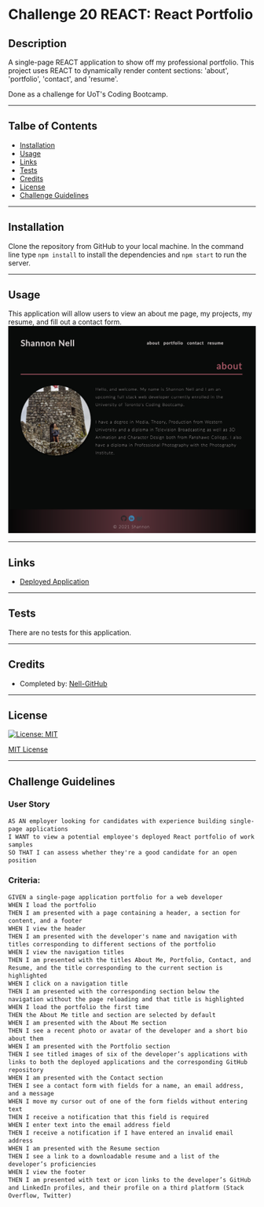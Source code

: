 # Challenge 20 REACT: React Portfolio

## Description
A single-page REACT application to show off my professional portfolio. This project uses REACT to dynamically render content sections: 'about', 'portfolio', 'contact', and 'resume'.

Done as a challenge for UoT's Coding Bootcamp.
___

## Talbe of Contents
* [Installation](#installation)
* [Usage](#usage)
* [Links](#links)
* [Tests](#tests)
* [Credits](#credits)
* [License](#license)
* [Challenge Guidelines](#challenge-guidelines)
___

## Installation
Clone the repository from GitHub to your local machine. In the command line type `npm install` to install the dependencies and `npm start` to run the server.
___

## Usage
This application will allow users to view an about me page, my projects, my resume, and fill out a contact form.
![screenshotHere](./src/assets/ch20_screenshot.png)
___

## Links
* [Deployed Application](https://shannonnell.github.io/react-portfolio-challenge20/)
___

## Tests
There are no tests for this application.
___

## Credits
* Completed by: [Nell-GitHub](https://github.com/ShannonNell)
___

## License
[![License: MIT](https://img.shields.io/badge/License-MIT-yellow.svg)](https://opensource.org/licenses/MIT)

[MIT License](https://choosealicense.com/licenses/mit/)    
___

## Challenge Guidelines
### User Story
```
AS AN employer looking for candidates with experience building single-page applications
I WANT to view a potential employee's deployed React portfolio of work samples
SO THAT I can assess whether they're a good candidate for an open position 
```

### Criteria: 
```
GIVEN a single-page application portfolio for a web developer
WHEN I load the portfolio
THEN I am presented with a page containing a header, a section for content, and a footer
WHEN I view the header
THEN I am presented with the developer's name and navigation with titles corresponding to different sections of the portfolio
WHEN I view the navigation titles
THEN I am presented with the titles About Me, Portfolio, Contact, and Resume, and the title corresponding to the current section is highlighted
WHEN I click on a navigation title
THEN I am presented with the corresponding section below the navigation without the page reloading and that title is highlighted
WHEN I load the portfolio the first time
THEN the About Me title and section are selected by default
WHEN I am presented with the About Me section
THEN I see a recent photo or avatar of the developer and a short bio about them
WHEN I am presented with the Portfolio section
THEN I see titled images of six of the developer’s applications with links to both the deployed applications and the corresponding GitHub repository
WHEN I am presented with the Contact section
THEN I see a contact form with fields for a name, an email address, and a message
WHEN I move my cursor out of one of the form fields without entering text
THEN I receive a notification that this field is required
WHEN I enter text into the email address field
THEN I receive a notification if I have entered an invalid email address
WHEN I am presented with the Resume section
THEN I see a link to a downloadable resume and a list of the developer’s proficiencies
WHEN I view the footer
THEN I am presented with text or icon links to the developer’s GitHub and LinkedIn profiles, and their profile on a third platform (Stack Overflow, Twitter) 
```